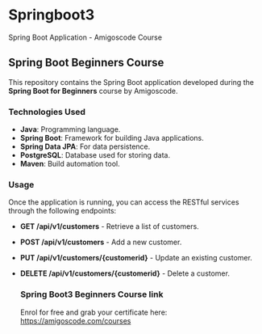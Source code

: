 # Springboot3
Spring Boot Application - Amigoscode Course

## Spring Boot Beginners Course

This repository contains the Spring Boot application developed during the **Spring Boot for Beginners** course by Amigoscode.

### Technologies Used

- **Java**: Programming language.
- **Spring Boot**: Framework for building Java applications.
- **Spring Data JPA**: For data persistence.
- **PostgreSQL**: Database used for storing data.
- **Maven**: Build automation tool.

### Usage
Once the application is running, you can access the RESTful services through the following endpoints:

- **GET /api/v1/customers** - Retrieve a list of customers.
- **POST /api/v1/customers** - Add a new customer.
- **PUT /api/v1/customers/{customerid}** - Update an existing customer.
- **DELETE /api/v1/customers/{customerid}** - Delete a customer.

  
  ### Spring Boot3 Beginners Course link
  Enrol for free  and grab your certificate here: https://amigoscode.com/courses

